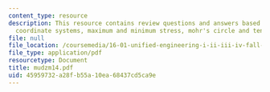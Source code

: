 ```yaml
---
content_type: resource
description: This resource contains review questions and answers based on rotating
  coordinate systems, maximum and minimum stress, mohr's circle and tensor from transformation.
file: null
file_location: /coursemedia/16-01-unified-engineering-i-ii-iii-iv-fall-2005-spring-2006/45959732a28fb55a10ea68437cd5ca9e_mudzm14.pdf
file_type: application/pdf
resourcetype: Document
title: mudzm14.pdf
uid: 45959732-a28f-b55a-10ea-68437cd5ca9e
---
```

